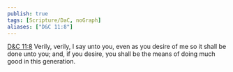 ```yaml
---
publish: true
tags: [Scripture/DaC, noGraph]
aliases: ["D&C 11:8"]
---
```

[D&C 11:8](https://churchofjesuschrist.org/study/scriptures/dc-testament/dc/11?lang=eng&id=p8#p8) Verily, verily, I say unto you, even as you desire of me so it shall be done unto you; and, if you desire, you shall be the means of doing much good in this generation.
